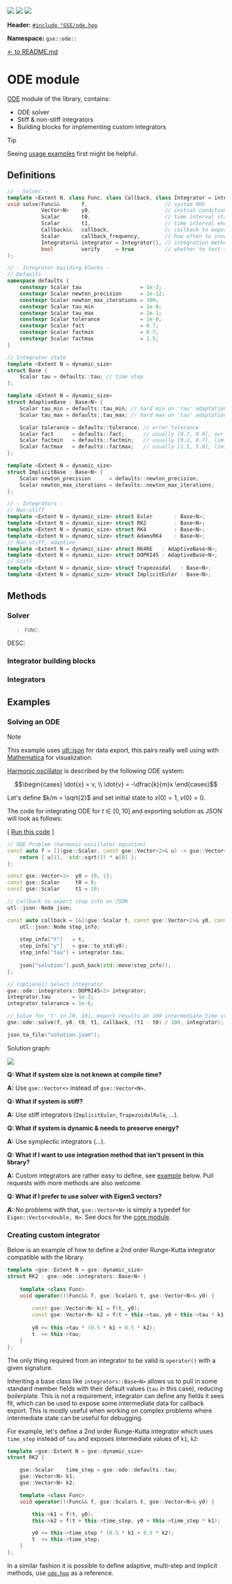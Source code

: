 [<img src ="images/icon_cpp_std_17.svg">](https://en.wikipedia.org/wiki/C%2B%2B#Standardization)
[<img src ="images/icon_license_mit.svg">](./LICENSE.md)
[<img src ="images/icon_header_only.svg">](https://en.wikipedia.org/wiki/Header-only)

**Header:** [`#include "GSE/ode.hpp`](https://github.com/DmitriBogdanov/GSE/blob/master/include/GSE/ode.hpp)

**Namespace:** `gse::ode::`

[<- to README.md](..)

# ODE module

[ODE](https://en.wikipedia.org/wiki/Ordinary_differential_equation) module of the library, contains:

- ODE solver
- Stiff & non-stiff integrators
- Building blocks for implementing custom integrators

> [!Tip]
> Seeing [usage examples](#examples) first might be helpful.

## Definitions

```cpp
// - Solver -
template <Extent N, class Func, class Callback, class Integrator = integrators::RK4<N>>
void solve(Func&&       f,                         // system RHS
           Vector<N>    y0,                        // initial condition
           Scalar       t0,                        // time interval start
           Scalar       t1,                        // time interval end
           Callback&&   callback,                  // callback to export the result
           Scalar       callback_frequency,        // how often to invoke 'callback'
           Integrator&& integrator = Integrator{}, // integration method
           bool         verify     = true          // whether to test for divergence
);

// - Integrator building blocks -
// Defaults
namespace defaults {
    constexpr Scalar tau                   = 1e-3;
    constexpr Scalar newton_precision      = 1e-12;
    constexpr Scalar newton_max_iterations = 100;
    constexpr Scalar tau_min               = 1e-8;
    constexpr Scalar tau_max               = 1e-1;
    constexpr Scalar tolerance             = 1e-8;
    constexpr Scalar fact                  = 0.7;
    constexpr Scalar factmin               = 0.7;
    constexpr Scalar factmax               = 1.5;
}

// Integrator state
template <Extent N = dynamic_size>
struct Base {
    Scalar tau = defaults::tau; // time step
};

template <Extent N = dynamic_size>
struct AdaptiveBase : Base<N> {
    Scalar tau_min = defaults::tau_min; // hard min on 'tau' adaptation
    Scalar tau_max = defaults::tau_max; // hard max on 'tau' adaptation

    Scalar tolerance = defaults::tolerance; // error tolerance
    Scalar fact      = defaults::fact;      // usually [0.7, 0.9], our confidence in the error estimate
    Scalar factmin   = defaults::factmin;   // usually [0.2, 0.7], limits how fast 'tau' can shrink
    Scalar factmax   = defaults::factmax;   // usually [1.5, 5.0], limits how fast 'tau' can grow
};

template <Extent N = dynamic_size>
struct ImplicitBase : Base<N> {
    Scalar newton_precision      = defaults::newton_precision;
    Scalar newton_max_iterations = defaults::newton_max_iterations;
};

// - Integrators -
// Non-stiff
template <Extent N = dynamic_size> struct Euler       : Base<N>;
template <Extent N = dynamic_size> struct RK2         : Base<N>;
template <Extent N = dynamic_size> struct RK4         : Base<N>;
template <Extent N = dynamic_size> struct AdamsRK4    : Base<N>;
// Non-stiff, adaptive
template <Extent N = dynamic_size> struct RK4RE   : AdaptiveBase<N>;
template <Extent N = dynamic_size> struct DOPRI45 : AdaptiveBase<N>;
// Stiff
template <Extent N = dynamic_size> struct Trapezoidal   : Base<N>;
template <Extent N = dynamic_size> struct ImplicitEuler : Base<N>;
```

## Methods

### Solver

> ```cpp
> FUNC:
> ```

DESC:

### Integrator building blocks

### Integrators

## Examples

### Solving an ODE

> [!Note]
>
> This example uses [utl::json](https://github.com/DmitriBogdanov/UTL/blob/master/docs/module_json.md) for data export, this pairs really well using with [Mathematica](https://en.wikipedia.org/wiki/Wolfram_Mathematica) for visualization.

[Harmonic oscillator](https://en.wikipedia.org/wiki/Harmonic_oscillator) is described by the following ODE system:

$$\begin{cases} \dot{x} = v, \\ \dot{v} = -\dfrac{k}{m}x \end{cases}$$

Let's define $k/m = \sqrt{2}$ and set initial state to $x(0) = 1$, $v(0) = 0$.

The code for integrating ODE for $t \in [0, 10]$ and exporting solution as JSON will look as follows:

[ [Run this code]() ]

```cpp
// ODE Problem (harmonic oscillator equation)
const auto f = [](gse::Scalar, const gse::Vector<2>& u) -> gse::Vector<2> {
    return { u[1], -std::sqrt(2) * u[0] };
};

const gse::Vector<2>  y0 = {0, 1};
const gse::Scalar     t0 = 0;
const gse::Scalar     t1 = 10;

// Callback to export step info as JSON
utl::json::Node json;

const auto callback = [&](gse::Scalar t, const gse::Vector<2>& y0, const auto& integrator) {
    utl::json::Node step_info;
    
    step_info["t"]   = t;
    step_info["y"]   = gse::to_std(y0);
    step_info["tau"] = integrator.tau;
    
    json["solution"].push_back(std::move(step_info));
};

// (optional) Select integrator
gse::ode::integrators::DOPRI45<2> integrator;
integrator.tau       = 1e-3;
integrator.tolerance = 1e-6;

// Solve for 't' in [0, 10], export results at 100 intermediate time steps
gse::ode::solve(f, y0, t0, t1, callback, (t1 - t0) / 100, integrator);

json.to_file("solution.json");
```

Solution graph:

<img src ="images/ode_harmonic_oscillator.svg">

**Q: What if system size is not known at compile time?**

**A:** Use `gse::Vector<>` instead of `gse::Vector<N>`.

**Q: What if system is stiff?**

**A:** Use stiff integrators (`ImplicitEuler`, `TrapezoidalRule`, ...).

**Q: What if system is dynamic & needs to preserve energy?**

**A:** Use symplectic integrators (...).

**Q: What if I want to use integration method that isn't present in this library?**

**A:** Custom integrators are rather easy to define, see [example](#creating-custom-integrator) below. Pull requests with more methods are also welcome.

**Q: What if I prefer to use solver with Eigen3 vectors?**

**A:** No problems with that, `gse::Vector<N>` is simply a typedef for `Eigen::Vector<double, N>`. See docs for the [core module]().

### Creating custom integrator

Below is an example of how to define a 2nd order Runge-Kutta integrator compatible with the library.

```cpp
template <gse::Extent N = gse::dynamic_size>
struct RK2 : gse::ode::integrators::Base<N> {
    
    template <class Func>
    void operator()(Func&& f, gse::Scalar& t, gse::Vector<N>& y0) {
        
        const gse::Vector<N> k1 = f(t, y0);
        const gse::Vector<N> k2 = f(t + this->tau, y0 + this->tau * k1);
        
        y0 += this->tau * (0.5 * k1 + 0.5 * k2);
        t  += this->tau;
    }
};
```

The only thing required from an integrator to be valid is `operator()` with a given signature.

Inheriting a base class like `integrators::Base<N>` allows us to pull in some standard member fields with their default values (`tau` in this case), reducing boilerplate. This is not a requirement, integrator can define any fields it sees fit, which can be used to expose some intermediate data for callback export. This is mostly useful when working on complex problems where intermediate state can be useful for debugging.

For example, let's define a 2nd order Runge-Kutta integrator which uses `time_step` instead of `tau` and exposes intermediate values of `k1`, `k2`:

```cpp
template <gse::Extent N = gse::dynamic_size>
struct RK2 {

    gse::Scalar    time_step = gse::ode::defaults::tau;
    gse::Vector<N> k1;
    gse::Vector<N> k2;

    template <class Func>
    void operator()(Func&& f, gse::Scalar& t, gse::Vector<N>& y0) {

        this->k1 = f(t, y0);
        this->k2 = f(t + this->time_step, y0 + this->time_step * k1);

        y0 += this->time_step * (0.5 * k1 + 0.5 * k2);
        t  += this->time_step;
    }
};
```

In a similar fashion it is possible to define adaptive, multi-step and implicit methods, use [`ode.hpp`]((https://github.com/DmitriBogdanov/GSE/blob/master/include/GSE/ode.hpp)) as a reference.